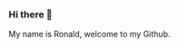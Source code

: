### Hi there 👋

<!--
**ronaldngounou/ronaldngounou** is a ✨ _special_ ✨ repository because its `README.md` (this file) appears on your GitHub profile.

Here are some ideas to get you started:

- 🔭 I’m currently working on ...
- 🌱 I’m currently learning ...
- 👯 I’m looking to collaborate on ...
- 🤔 I’m looking for help with ...
- 💬 Ask me about ...
- 📫 How to reach me: ronald.ngounou
- 😄 Pronouns: ...
- ⚡ Fun fact: ...
-->

My name is Ronald, welcome to my Github. 
